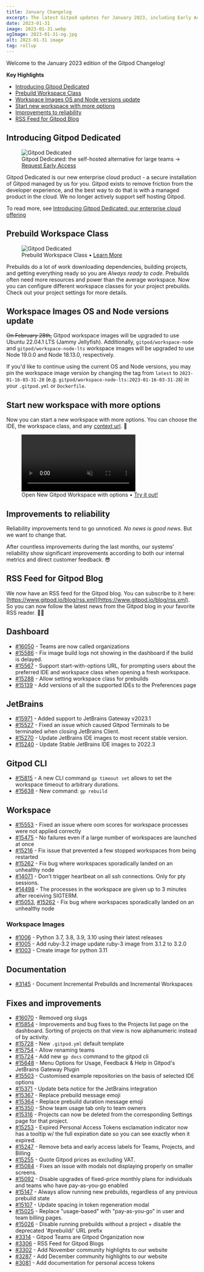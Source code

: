 ```yaml
---
title: January Changelog
excerpt: The latest Gitpod updates for January 2023, including Early Access for Gitpod Dedicated, Prebuild workspace classes, more reliable Gitpod and lots of other fixes and improvements.
date: 2023-01-31
image: 2023-01-31.webp
ogImage: 2023-01-31-og.jpg
alt: 2023-01-31 image
tag: rollup
---
```


<script>
  import Contributors from "$lib/components/changelog/contributors.svelte";
</script>

Welcome to the January 2023 edition of the Gitpod Changelog!

**Key Highlights**

- [Introducing Gitpod Dedicated](#introducing-gitpod-dedicated)
- [Prebuild Workspace Class](#prebuild-workspace-class)
- [Workspace Images OS and Node versions update](#workspace-images-os-and-node-versions-update)
- [Start new workspace with more options](#start-new-workspace-with-more-options)
- [Improvements to reliability](#improvements-to-reliability)
- [RSS Feed for Gitpod Blog](#rss-feed-for-gitpod-blog)

## Introducing Gitpod Dedicated

<figure>
<img class="shadow-medium w-full rounded-xl max-w-xl mt-x-small" alt="Gitpod Dedicated" src="/images/blog/introducing-gitpod-dedicated/teaser.jpg">
    <figcaption>Gitpod Dedicated: the self-hosted alternative for large teams → <a href="/dedicated" target="_blank">Request Early Access</a></figcaption>
</figure>

Gitpod Dedicated is our new enterprise cloud product - a secure installation of Gitpod managed by us for you. Gitpod exists to remove friction from the developer experience, and the best way to do that is with a managed product in the cloud. We no longer actively support self hosting Gitpod.

To read more, see [Introducing Gitpod Dedicated: our enterprise cloud offering](/blog/introducing-gitpod-dedicated)

## Prebuild Workspace Class

<figure>
<img class="shadow-medium w-full rounded-xl max-w-2xl mt-x-small" alt="Gitpod Dedicated" src="/images/changelog/2023-01-31-prebuild-class.png">
    <figcaption>Prebuild Workspace Class • <a href="/docs/configure/workspaces/workspace-classes" target="_blank">Learn More</a></figcaption>
</figure>

Prebuilds do a lot of work downloading dependencies, building projects, and getting everything ready so you are _Always ready to code_. Prebuilds often need more resources and power than the average workspace. Now you can configure different workspace classes for your project prebuilds. Check out your project settings for more details.

<!-- TODO: Documentation missing. Opened https://github.com/gitpod-io/website/issues/3334 -->

## Workspace Images OS and Node versions update

~~On February 28th,~~ Gitpod workspace images will be upgraded to use Ubuntu 22.04.1 LTS (Jammy Jellyfish). Additionally, `gitpod/workspace-node` and `gitpod/workspace-node-lts` workspace images will be upgraded to use Node 19.0.0 and Node 18.13.0, respectively.

If you'd like to continue using the current OS and Node versions, you may pin the workspace image version by changing the tag from `latest` to `2023-01-16-03-31-28` (e.g. `gitpod/workspace-node-lts:2023-01-16-03-31-28`) in your `.gitpod.yml` or `Dockerfile`.

## Start new workspace with more options

Now you can start a new workspace with more options. You can choose the IDE, the workspace class, and any [context url](/docs/introduction/learn-gitpod/context-url). 🎉

<figure>
<video onloadstart="this.playbackRate = 1.5;" controls playsinline autoplay loop muted class="shadow-medium w-full rounded-xl max-w-2xl mt-x-small" alt="Start Gitpod new workspace with options" src="/images/docs/new-workspace-start-with-options.webm" type="video/webm"></video>
    <figcaption>Open New Gitpod Workspace with options • <a href="https://gitpod.io/workspaces">Try it out!</a></figcaption>
</figure>

## Improvements to reliability

Reliability improvements tend to go unnoticed. _No news is good news_. But we want to change that.

After countless improvements during the last months, our systems' reliability show significant improvements according to both our internal metrics and direct customer feedback. 😎

## RSS Feed for Gitpod Blog

We now have an RSS feed for the Gitpod blog. You can subscribe to it here: [https://www.gitpod.io/blog/rss.xml](https://www.gitpod.io/blog/rss.xml). So you can now follow the latest news from the Gitpod blog in your favorite RSS reader. 📄😎

<!--- BEGIN_AUTOGENERATED_CHANGES -->

## Dashboard

- [#16050](https://github.com/gitpod-io/gitpod/pull/16050) - Teams are now called organizations <Contributors usernames="svenefftinge,Siddhant-K-code,easyCZ,gtsiolis" />
- [#15586](https://github.com/gitpod-io/gitpod/pull/15586) - Fix image build logs not showing in the dashboard if the build is delayed. <Contributors usernames="WVerlaek,AlexTugarev,mads-hartmann" />
- [#15567](https://github.com/gitpod-io/gitpod/pull/15567) - Support start-with-options URL, for prompting users about the preferred IDE and workspace class when opening a fresh workspace. <Contributors usernames="svenefftinge,easyCZ,gtsiolis" />
- [#15288](https://github.com/gitpod-io/gitpod/pull/15288) - Allow setting workspace class for prebuilds <Contributors usernames="svenefftinge,easyCZ" />
- [#15139](https://github.com/gitpod-io/gitpod/pull/15139) - Add versions of all the supported IDEs to the Preferences page <Contributors usernames="filiptronicek,akosyakov,easyCZ,gtsiolis,mustard-mh" />

## JetBrains

- [#15971](https://github.com/gitpod-io/gitpod/pull/15971) - Added support to JetBrains Gateway v2023.1 <Contributors usernames="felladrin,laushinka" />
- [#15527](https://github.com/gitpod-io/gitpod/pull/15527) - Fixed an issue which caused Gitpod Terminals to be terminated when closing JetBrains Client. <Contributors usernames="felladrin,Siddhant-K-code,andreafalzetti" />
- [#15270](https://github.com/gitpod-io/gitpod/pull/15270) - Update JetBrains IDE images to most recent stable version. <Contributors usernames="felladrin" />
- [#15240](https://github.com/gitpod-io/gitpod/pull/15240) - Update Stable JetBrains IDE images to 2022.3 <Contributors usernames="andreafalzetti, felladrin" />

## Gitpod CLI

- [#15815](https://github.com/gitpod-io/gitpod/pull/15815) - A new CLI command `gp timeout set` allows to set the workspace timeout to arbitrary durations. <Contributors usernames="svenefftinge,akosyakov,easyCZ,filiptronicek,jldec" />
- [#15638](https://github.com/gitpod-io/gitpod/pull/15638) - New command: `gp rebuild` <Contributors usernames="andreafalzetti,akosyakov,felladrin,gtsiolis,laushinka" />

## Workspace

- [#15553](https://github.com/gitpod-io/gitpod/pull/15553) - Fixed an issue where oom scores for workspace processes were not applied correctly <Contributors usernames="Furisto,WVerlaek" />
- [#15475](https://github.com/gitpod-io/gitpod/pull/15475) - No failures even if a large number of workspaces are launched at once <Contributors usernames="utam0k,jenting,kylos101" />
- [#15216](https://github.com/gitpod-io/gitpod/pull/15216) - Fix issue that prevented a few stopped workspaces from being restarted <Contributors usernames="Furisto,sagor999" />
- [#15262](https://github.com/gitpod-io/gitpod/pull/15262) - Fix bug where workspaces sporadically landed on an unhealthy node <Contributors usernames="utam0k,jenting,kylos101,sagor999" />
- [#14071](https://github.com/gitpod-io/gitpod/pull/14071) - Don't trigger heartbeat on all ssh connections. Only for pty sessions. <Contributors usernames="akosyakov,aledbf,andreafalzetti,iQQBot,jenting,kylos101" />
- [#14498](https://github.com/gitpod-io/gitpod/pull/14498) - The processes in the workspace are given up to 3 minutes after receiving SIGTERM. <Contributors usernames="utam0k,jenting,kylos101,sagor999" />
- [#15053](https://github.com/gitpod-io/gitpod/pull/15053), [#15262](https://github.com/gitpod-io/gitpod/pull/15262) - Fix bug where workspaces sporadically landed on an unhealthy node <Contributors usernames="utam0k,jenting,kylos101,sagor999" />

### Workspace Images

- [#1006](https://github.com/gitpod-io/workspace-images/pull/1006) - Python 3.7, 3.8, 3.9, 3.10 using their latest releases <Contributors usernames="Siddhant-K-code,sagor999" />
- [#1005](https://github.com/gitpod-io/workspace-images/pull/1005) - Add ruby-3.2 image
  update ruby-3 image from 3.1.2 to 3.2.0 <Contributors usernames="tnir,Siddhant-K-code,sagor999" />
- [#1003](https://github.com/gitpod-io/workspace-images/pull/1003) - Create image for python 3.11 <Contributors usernames="Furisto,kylos101" />

## Documentation

- [#3145](https://github.com/gitpod-io/website/pull/3145) - Document Incremental Prebuilds and Incremental Workspaces <Contributors usernames="jankeromnes,Siddhant-K-code,geropl,jldec" />

## Fixes and improvements

- [#16070](https://github.com/gitpod-io/gitpod/pull/16070) - Removed org slugs <Contributors usernames="svenefftinge,easyCZ,gtsiolis,selfcontained" />
- [#15854](https://github.com/gitpod-io/gitpod/pull/15854) - Improvements and bug fixes to the Projects list page on the dashboard. Sorting of projects on that view is now alphanumeric instead of by activity. <Contributors usernames="selfcontained,geropl,jldec,svenefftinge" />
- [#15728](https://github.com/gitpod-io/gitpod/pull/15728) - New `.gitpod.yml` default template <Contributors usernames="Siddhant-K-code,felladrin,svenefftinge" />
- [#15754](https://github.com/gitpod-io/gitpod/pull/15754) - Allow renaming teams <Contributors usernames="svenefftinge,easyCZ,filiptronicek,gtsiolis" />
- [#15724](https://github.com/gitpod-io/gitpod/pull/15724) - Add new `gp docs` command to the gitpod cli <Contributors usernames="Siddhant-K-code,andreafalzetti,felladrin,filiptronicek" />
- [#15648](https://github.com/gitpod-io/gitpod/pull/15648) - Menu Options for Usage, Feedback & Help in Gitpod's JetBrains Gateway Plugin <Contributors usernames="Siddhant-K-code,felladrin" />
- [#15503](https://github.com/gitpod-io/gitpod/pull/15503) - Customised example repositories on the basis of selected IDE options <Contributors usernames="Siddhant-K-code,felladrin" />
- [#15371](https://github.com/gitpod-io/gitpod/pull/15371) - Update beta notice for the JetBrains integration <Contributors usernames="gtsiolis,loujaybee,svenefftinge" />
- [#15367](https://github.com/gitpod-io/gitpod/pull/15367) - Replace prebuild message emoji <Contributors usernames="gtsiolis,jeanp413" />
- [#15364](https://github.com/gitpod-io/gitpod/pull/15364) - Replace prebuild duration message emoji <Contributors usernames="gtsiolis,jankeromnes,jeanp413" />
- [#15350](https://github.com/gitpod-io/gitpod/pull/15350) - Show team usage tab only to team owners <Contributors usernames="gtsiolis,easyCZ,svenefftinge" />
- [#15316](https://github.com/gitpod-io/gitpod/pull/15316) - Projects can now be deleted from the corresponding Settings page for that project. <Contributors usernames="selfcontained,easyCZ,gtsiolis,svenefftinge" />
- [#15253](https://github.com/gitpod-io/gitpod/pull/15253) - Expired Personal Access Tokens exclamation indicator now has a tooltip w/ the full expiration date so you can see exactly when it expired. <Contributors usernames="selfcontained,easyCZ,gtsiolis,jankeromnes" />
- [#15247](https://github.com/gitpod-io/gitpod/pull/15247) - Remove beta and early access labels for Teams, Projects, and Billing <Contributors usernames="gtsiolis,easyCZ" />
- [#15255](https://github.com/gitpod-io/gitpod/pull/15255) - Quote Gitpod prices as excluding VAT. <Contributors usernames="jldec,easyCZ" />
- [#15084](https://github.com/gitpod-io/gitpod/pull/15084) - Fixes an issue with modals not displaying properly on smaller screens. <Contributors usernames="selfcontained,AlexTugarev,easyCZ,gtsiolis" />
- [#15092](https://github.com/gitpod-io/gitpod/pull/15092) - Disable upgrades of fixed-price monthly plans for individuals and teams who have pay-as-you-go enabled <Contributors usernames="jankeromnes,geropl,gtsiolis,jldec,svenefftinge" />
- [#15147](https://github.com/gitpod-io/gitpod/pull/15147) - Always allow running new prebuilds, regardless of any previous prebuild state <Contributors usernames="jankeromnes,AlexTugarev,svenefftinge" />
- [#15107](https://github.com/gitpod-io/gitpod/pull/15107) - Update spacing in token regeneration modal <Contributors usernames="gtsiolis,easyCZ" />
- [#15025](https://github.com/gitpod-io/gitpod/pull/15025) - Replace "usage-based" with "pay-as-you-go" in user and team billing pages. <Contributors usernames="jldec,easyCZ" />
- [#15026](https://github.com/gitpod-io/gitpod/pull/15026) - Disable running prebuilds without a project + disable the deprecated '#prebuild/' URL prefix <Contributors usernames="jankeromnes,easyCZ,gtsiolis,shaal" />
- [#3314](https://github.com/gitpod-io/website/pull/3314) - Gitpod Teams are Gitpod Organization now <Contributors usernames="Siddhant-K-code,svenefftinge" />
- [#3306](https://github.com/gitpod-io/website/pull/3306) - RSS Feed for Gitpod Blogs <Contributors usernames="Siddhant-K-code" />
- [#3302](https://github.com/gitpod-io/website/pull/3302) - Add November community highlights to our website <Contributors usernames="ghostdevv,Siddhant-K-code,pawlean" />
- [#3287](https://github.com/gitpod-io/website/pull/3287) - Add December community highlights to our website <Contributors usernames="ghostdevv,Siddhant-K-code,pawlean" />
- [#3081](https://github.com/gitpod-io/website/pull/3081) - Add documentation for personal access tokens <Contributors usernames="easyCZ,Siddhant-K-code,gtsiolis,jldec" />

<!--- END_AUTOGENERATED_CHANGES -->

